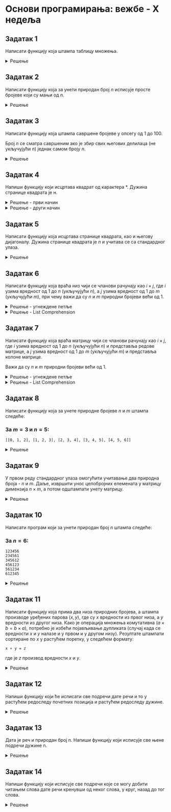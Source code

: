 # Основи програмирања: вежбе - X недеља

## Задатак 1
Написати функциjу коjа штампа таблицу множења.
<details markdown='block'>
<summary>Решење </summary>

```python
def tablicaMnozenja():
    for i in range(1, 11):
        for j in range(1, 11):
            print(i * j, end=' ')
        print()

#tablicaMnozenja()
```
</details>

## Задатак 2
Написати функциjу коjа за унети природан броj $n$ исписуjе просте
броjеве коjи су мањи од $n$.
<details markdown='block'>
<summary>Решење </summary>

```python
from math import sqrt,ceil
n=int(input())
for i in range(2,n):
    for j in range(2,ceil(sqrt(i))+1):#i-1
        if (i%j==0):
            break
        if j>=sqrt(i):#i-1
            print(i)
```
</details>

## Задатак 3
Написати функциjу коjа штампа савршене броjеве у опсегу од $1$ до $100$.

Броj $n$ се сматра савршеним ако jе збир свих његових делилаца (не
укључуjући $n$) jеднак самом броjу $n$.

<details markdown='block'>
<summary>Решење </summary>

```python
def savrseniBrojevi():
    n = 2

    while n <= 100:
        x_sum = 0
    
        for i in range(1, n):
            if n % i == 0:
                x_sum += i
        if x_sum == n:
            print('Savršeni broj:', n)
        n += 1
        
#savrseniBrojevi()
```
</details>

## Задатак 4
Напиши функцију који исцртава квадрат од карактера *.
Дужина странице квадрата је н.
<details markdown='block'>
<summary>Решење - први начин</summary>

```python
def kvadrat():
    """
    Напиши функцију који исцртава квадрат од карактера *.
    Дужина странице квадрата је н.
    """
    n = int(input())
    for i in range(n):      # ponavljamo n puta
        for j in range(n):  #crtamo n zvezdica u istom redu
            print('*', sep='', end='')
    print()                 # prelazimo u novi red

#kvadrat()
```
</details>

<details markdown='block'>
<summary>Решење - други начин</summary>

```python
def kvadrat_2():
    n=int(input())
    for i in range(n):
        print(n*"*")

#kvadrat_2()
```
</details>

## Задатак 5
Написати функциjу коjа исцртава странице квадрата, као и његову
диjагоналу.
Дужина странице квадрата jе $n$ и учитава се са стандардног улаза.
<details markdown='block'>
<summary>Решење</summary>

```python
n=int(input())
def dijagonala_kvadrat(n):
    for i in range (n):
        for j in range (n):
            if (i==n-1) or (i==0) or (j==0) or (j==n-1):
                print('*', end='')
                continue
            if (i==j):
                print('#', end='')
                continue
            print(" ",end='')
        print()
dijagonala_kvadrat(n)
```
</details>

## Задатак 6
Написати функциjу коjа враћа низ чиjи се чланови рачунаjу као $i \times j$,
где $i$ узима вредност од $1$ до $n$ (укључуjући $n$), а $j$ узима вредност од $1$
до $m$ (укључуjући $m$), при чему важи да су $n$ и $m$ природни броjеви
већи од $1$.
<details markdown='block'>
<summary>Решење - угнеждене петље</summary>

```python
def nizProizvoda(n, m):
    noviNiz = []
    for i in range(1, n+1):
        for j in range(1, m+1):
            noviNiz.append(i*j)
    
    return noviNiz

#print(nizProizvoda(3, 5))
```
</details>

<details markdown='block'>
<summary>Решење - List Comprehension</summary>

```python
def nizProizvoda2(n, m):
    noviNiz = [i*j for i in range(1, n+1) for j in range(1, m+1)]
    
    return noviNiz

#print(nizProizvoda2(3, 5))
```
</details>

## Задатак 7
Написати функциjу коjа враћа матрицу чиjи се чланови рачунаjу као $i \times j$,
где $i$ узима вредност од $1$ до $n$ (укључуjући $n$) и представља
редове матрице, а $j$ узима вредност од $1$ до $m$ (укључуjући $m$) и
представља колоне матрице.

Важи да су $n$ и $m$ природни броjеви већи од $1$.
<details markdown='block'>
<summary>Решење - угнеждене петље</summary>

```python
def matricaProizvoda(n, m):
    matrica = []
    for i in range(1, n+1):
        redMatrice = []
        for j in range(1, m+1):
            redMatrice.append(i*j)
        matrica.append(redMatrice)
    
    return matrica

#print(matricaProizvoda(3, 5))
```
</details>

<details markdown='block'>
<summary>Решење - List Comprehension</summary>

```python
def matricaProizvoda2(n, m):
    matrica = [[i*j for j in range(1, m+1)] for i in range(1, n+1)]
    
    return matrica

#print(matricaProizvoda2(3, 5))
```
</details>

## Задатак 8
Написати функциjу коjа за унете природне броjеве $n$ и $m$ штампа
следеће:
### За $m = 3$ и $n = 5$: 
~~~
[[0, 1, 2], [1, 2, 3], [2, 3, 4], [3, 4, 5], [4, 5, 6]]
~~~

<details markdown='block'>
<summary>Решење</summary>

```python
n, m = map(int,input().split())
niz=[]

for i in range(n):
    niz_tmp=[]
    for j in range(i,i+m):
        niz_tmp.append(j)
    niz.append(niz_tmp)

#niz=[[j for j in range(i,i+m)] for i in range(n)]
print(niz)
```
</details>

## Задатак 9
У првом реду стандардног улаза омогућити учитавање два природна броjа - $n$ и $m$.
Даље, извршити унос целоброjних елемената у матрицу димензиjа
$n \times m$, а потом одштампати унету матрицу.
<details markdown='block'>
<summary>Решење</summary>

```python
br_vrsta, br_kolona = map(int, input().split())
matrica=[]
for i in range(br_vrsta):
    vrsta=list(map(int,input().split()))
    matrica.append(vrsta)
#print(matrica)

for i in range(br_vrsta):
    for j in range(br_kolona):
        print(matrica[i][j], end=" ") #"{:3d}".format(matrica[i][j])
    #print()
    print("\n")


#for vrsta in matrica:
#   print (" ".join(map(str,vrsta)))
```
</details>

## Задатак 10
Написати програм коjи за унети природан броj $n$ штампа следеће:
### За $n = 6$: 
~~~
123456
234561
345612
456123
561234
612345
~~~
<details markdown='block'>
<summary>Решење </summary>

```python
n=int(input())
niz=[i for i in range(1,n+1)]
for i in range(n):
    for j in range(n):
        print(niz[j],end='')
    print()
    niz=niz[1:]+[niz[0]]
```
</details>

## Задатак 11
Написати функциjу коjа прима два низа природних броjева, а штампа
производе уређених парова $(x, y)$, где су $x$ вредности из првог низа, а
$y$ вредности из другог низа. Како jе операциjа множења комутативна
$(a \times b = b \times a)$, потребно jе избећи поjављивање дупликата (случаj када
се вредности $x$ и $y$ налазе и у првом и у другом низу). Резултате
штампати сортиране по $x$ у растућем поретку, у следећем формату:
~~~
x ∗ y = z
~~~
где jе $z$ производ вредности $x$ и $y$.
<details markdown='block'>
<summary>Решење</summary>

```python
def mnozenjeNizova(n, m):
    prvi = set(n)
    drugi = set(m)
    poseceni = []
    for i in prvi:
        for j in drugi:
            if j in prvi and i in drugi and ((i, j) in poseceni or (j, i) in poseceni):
                continue
            print(i, '*', j, '= ', i * j)
            poseceni.append((i, j))
            poseceni.append((j, i))

            
#n = [4, 6, 1, 9, 0]
#m = [2, 6, 4, 0, 12, 4]

#mnozenjeNizova(n, m)
```
</details>

## Задатак 12
Напиши функцију који ће исписати све подречи дате речи и то у растућем редоследу почетних позиција и растућем редоследу дужине.
<details markdown='block'>
<summary>Решење </summary>

```python
def podreci(s):
    """
    Напиши функцију који ће исписати све подречи дате речи и то
    у растућем редоследу почетних позиција и растућем редоследу дужине.
    """
    for i in range(len(s)):
        for j in range(i+1,len(s)+1):
            print(s[i:j])
```
</details>

## Задатак 13
Дата је реч и природан број n. Напиши функцију који исписује све њене подречи дужине n.
<details markdown='block'>
<summary>Решење </summary>

```python
def podreci_duzine_n(s,n):
    """
    Дата је реч и природан број n. Напиши функцију који исписује све њене подречи дужине n.
    """
    for i in range(len(s)-n+1):
        print(s[i:i+n])

```
</details>

## Задатак 14
Напиши функцију који исписује све подречи које се могу добити читањем слова дате речи кренувши од неког слова, у круг, назад до тог слова.
<details markdown='block'>
<summary>Решење </summary>

```python
def ciklicne_podreci(s):
    """
    Напиши функцију који исписује све подречи које се могу добити читањем слова дате речи кренувши од неког
слова, у круг, назад до тог слова.
Улаз    zdravo
Излаз
	zdravo
	dravoz
	ravozd
	avozdr
	vozdra
	ozdrav
    """
    for i in range(len(s)):
        print(s)
        s = s[1:len(s)]+s[0]
    
```
</details>

